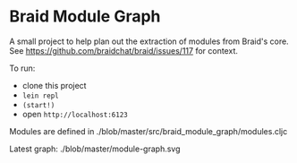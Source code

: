 # Braid Module Graph

A small project to help plan out the extraction of modules from Braid's core. See https://github.com/braidchat/braid/issues/117 for context.

To run:
 
  - clone this project
  - `lein repl`
  - `(start!)`
  - open `http://localhost:6123`

Modules are defined in ./blob/master/src/braid_module_graph/modules.cljc

Latest graph: ./blob/master/module-graph.svg
